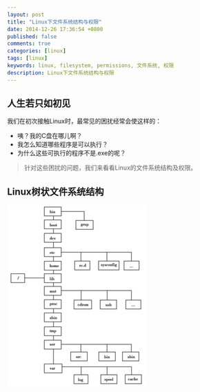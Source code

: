 ```yaml
---
layout: post
title: "Linux下文件系统结构与权限"
date: 2014-12-26 17:36:54 +0800
published: false
comments: true
categories: [linux]
tags: [linux]
keywords: linux, filesystem, permissions, 文件系统, 权限
description: Linux下文件系统结构与权限
---
```


## 人生若只如初见

我们在初次接触Linux时，最常见的困扰经常会使这样的：

* 咦？我的C盘在哪儿啊？
* 我怎么知道哪些程序是可以执行？
* 为什么这些可执行的程序不是.exe的呢？

> 针对这些困扰的问题，我们来看看Linux的文件系统结构及权限。

## Linux树状文件系统结构

![Linux树状文件系统结构](/images/blog/linux_filesystem_tree.jpg)
